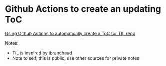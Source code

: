 # Github Actions to create an updating ToC

[Using Github Actions to automatically create a ToC for TIL repo](https://simonwillison.net/2020/Apr/20/self-rewriting-readme/)

Notes:

* TIL is inspired by [jbranchaud](https://github.com/jbranchaud/til)
* Note to self, this is public, use other sources for private notes
